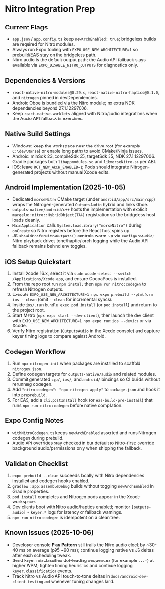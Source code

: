 # Nitro Integration Prep

## Current Flags
- `app.json` / `app.config.ts` keep `newArchEnabled: true`; bridgeless builds are required for Nitro modules.
- Always run Expo tooling with `EXPO_USE_NEW_ARCHITECTURE=1` so prebuild/EAS stay on the bridgeless path.
- Nitro audio is the default output path; the Audio API fallback stays available via `EXPO_DISABLE_NITRO_OUTPUTS` for diagnostics only.

## Dependencies & Versions
- `react-native-nitro-modules@0.29.x`, `react-native-nitro-haptics@0.1.0`, and `nitrogen` pinned in devDependencies.
- Android Oboe is bundled via the Nitro module; no extra NDK dependencies beyond 27.1.12297006.
- Keep `react-native-worklets` aligned with Nitro/audio integrations when the Audio API fallback is exercised.

## Native Build Settings
- Windows: keep the workspace near the drive root (for example `C:\dev\Morse`) or enable long paths to avoid CMake/Ninja issues.
- Android: minSdk 23, compileSdk 35, targetSdk 35, NDK 27.1.12297006. Gradle packages both `libappmodules.so` and `libmorseNitro.so` per ABI.
- iOS: leave `RCT_NEW_ARCH_ENABLED=1`; Pods should integrate Nitrogen-generated projects without manual Xcode edits.

## Android Implementation (2025-10-05)
- Dedicated `morseNitro` CMake target (under `android/app/src/main/cpp`) wraps the Nitrogen-generated `OutputsAudio` hybrid and links Oboe.
- `outputs-native/android/c++` hosts the implementation with explicit `margelo::nitro::HybridObject(TAG)` registration so the bridgeless host loads cleanly.
- `MainApplication` calls `System.loadLibrary("morseNitro")` during `onCreate` so Nitro registers before the React host spins up.
- JS `shouldPreferNitroOutputs()` controls warm-up via `configureAudio`; Nitro playback drives tone/haptic/torch logging while the Audio API fallback remains behind env toggles.

## iOS Setup Quickstart
1. Install Xcode 16.x, select it via `sudo xcode-select --switch /Applications/Xcode.app`, and ensure CocoaPods is installed.
2. From the repo root run `npm install` then `npm run nitro:codegen` to refresh Nitrogen outputs.
3. Execute `EXPO_USE_NEW_ARCHITECTURE=1 npx expo prebuild --platform ios --clean` (omit `--clean` for incremental syncs).
4. Inside `ios/`, run `bundle exec pod install` (or `pod install`) and return to the project root.
5. Start Metro (`npx expo start --dev-client`), then launch the dev client with `EXPO_USE_NEW_ARCHITECTURE=1 npx expo run:ios --device` or via Xcode.
6. Verify Nitro registration (`OutputsAudio` in the Xcode console) and capture keyer timing logs to compare against Android.

## Codegen Workflow
1. Run `npx nitrogen init` when packages are installed to scaffold `nitrogen.json`.
2. Define codegen targets for `outputs-native/audio` and related modules.
3. Commit generated `cpp/`, `ios/`, and `android/` bindings so CI builds without rerunning codegen.
4. Add `"nitro:codegen": "npx nitrogen apply"` to `package.json` and hook it into `preprebuild`.
5. For EAS, add a `cli.postInstall` hook (or `eas-build-pre-install`) that runs `npm run nitro:codegen` before native compilation.

## Expo Config Notes
- `withNitroCodegen.ts` keeps `newArchEnabled` asserted and runs Nitrogen codegen during prebuild.
- Audio API overrides stay checked in but default to Nitro-first: override background audio/permissions only when shipping the fallback.

## Validation Checklist
1. `expo prebuild --clean` succeeds locally with Nitro dependencies installed and codegen hooks enabled.
2. `gradlew :app:assembleDebug` builds without toggling `newArchEnabled` in Gradle properties.
3. `pod install` completes and Nitrogen pods appear in the Xcode workspace.
4. Dev clients boot with Nitro audio/haptics enabled; monitor `[outputs-audio]` + `keyer.*` logs for latency or fallback warnings.
5. `npm run nitro:codegen` is idempotent on a clean tree.

## Known Issues (2025-10-06)
- Developer console **Play Pattern** still trails the Nitro audio clock by ~30-40 ms on average (p95 ~90 ms); continue logging native vs JS deltas after each scheduling tweak.
- Send keyer misclassifies dot-leading sequences (for example `...-`) at higher WPM; tighten timing heuristics and continue logging `keyer.classification` events.
- Track Nitro vs Audio API touch-to-tone deltas in `docs/android-dev-client-testing.md` whenever tuning changes land.
